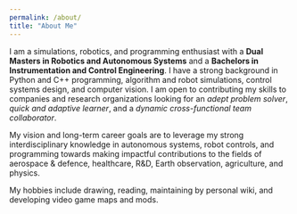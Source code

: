 ```yaml
---
permalink: /about/
title: "About Me"
---
```


I am a simulations, robotics, and programming enthusiast with a **Dual Masters in Robotics and Autonomous Systems** and a **Bachelors in Instrumentation and Control Engineering**. I have a strong background in Python and C++ programming, algorithm and robot simulations, control systems design, and computer vision. I am open to contributing my skills to companies and research organizations looking for an *adept problem solver*, *quick and adaptive learner*, and a *dynamic cross-functional team collaborator*.

My vision and long-term career goals are to leverage my strong interdisciplinary knowledge in autonomous systems, robot controls, and programming towards making impactful contributions to the fields of aerospace & defence, healthcare, R&D, Earth observation, agriculture, and physics. 

My hobbies include drawing, reading, maintaining by personal wiki, and developing video game maps and mods. 